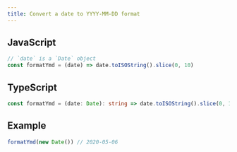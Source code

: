 ```yaml
---
title: Convert a date to YYYY-MM-DD format
---
```


## JavaScript
```js
// `date` is a `Date` object
const formatYmd = (date) => date.toISOString().slice(0, 10)
```

## TypeScript
```ts
const formatYmd = (date: Date): string => date.toISOString().slice(0, 10)
```

## Example
```js
formatYmd(new Date()) // 2020-05-06
```

